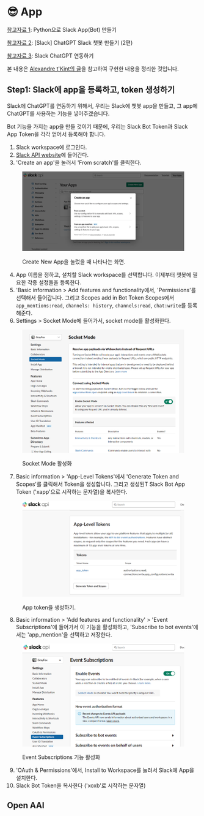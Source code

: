 # 😎 App

[참고자료 1](https://yunwoong.tistory.com/129?category=922179): Python으로 Slack App(Bot) 만들기

[참고자료 2](https://jaeyung1001.tistory.com/entry/Slack-ChatGPT-Slack-%EC%B1%97%EB%B4%87-%EB%A7%8C%EB%93%A4%EA%B8%B0-2%ED%8E%B8): \[Slack] ChatGPT Slack 챗봇 만들기 (2편)

[참고자료 3](https://manchann.tistory.com/43): Slack ChatGPT 연동하기



본 내용은 [Alexandre t'Kint의 글](https://medium.com/@alexandre.tkint/integrate-openais-chatgpt-within-slack-a-step-by-step-approach-bea43400d311)을 참고하여 구현한 내용을 정리한 것입니다.&#x20;

## Step1: Slack에 app을 등록하고, token 생성하기

Slack에 ChatGPT를 연동하기 위해서, 우리는 Slack에 챗봇 app을 만들고, 그 app에 ChatGPT를 사용하는 기능을 넣어주겠습니다.&#x20;

Bot 기능을 가지는 app을 만들 것이기 때문에, 우리는 Slack Bot Token과 Slack App Token을 각각 얻어서 등록해야 합니다.&#x20;

1. Slack workspace에 로그인다.
2. [Slack API website](https://api.slack.com/)에 들어간다.&#x20;
3. 'Create an app'을 눌러서 'From scratch'를 클릭한다.&#x20;

<figure><img src="../.gitbook/assets/slack_api.png" alt=""><figcaption><p>Create New App을 눌렀을 때 나타나는 화면.</p></figcaption></figure>

4. App 이름을 정하고, 설치할 Slack workspace를 선택합니다. 이제부터 챗봇에 필요한 각종 설정들을 등록한다.
5. 'Basic information > Add features and functionality에서, 'Permissions'를 선택해서 들어갑니다. 그리고 Scopes add in Bot Token Scopes에서 `app_mentions:read`, `channels: history`, `channels:read`, `chat:write`를 등록해준다.&#x20;
6. Settings > Socket Mode에 들어가서, socket mode를 활성화한다.

<figure><img src="../.gitbook/assets/socket mode.png" alt=""><figcaption><p>Socket Mode 활성화</p></figcaption></figure>

7. Basic information > 'App-Level Tokens'에서 'Generate Token and Scopes'를 클릭해서 Token을 생성합니다. 그리고 생성된T Slack Bot App Token ('xapp'으로 시작하는 문자열)을 복사한다.&#x20;

<figure><img src="../.gitbook/assets/app_level_tokens.png" alt=""><figcaption><p>App token을 생성하기.</p></figcaption></figure>

8. Basic information > 'Add features and functionality' > 'Event Subscriptions'에 들어가서 이 기능을 활성화하고, 'Subscribe to bot events'에서는 'app\_mention'을 선택하고 저장한다.

<figure><img src="../.gitbook/assets/Event Subs.png" alt=""><figcaption><p>Event Subscriptions 기능 활성화</p></figcaption></figure>

9. 'OAuth & Permissions'에서, Install to Workspace를 눌러서 Slack에 App을 설치한다.&#x20;
10. Slack Bot Token을 복사한다 ('xoxb'로 시작하는 문자열)

## Open AAI



